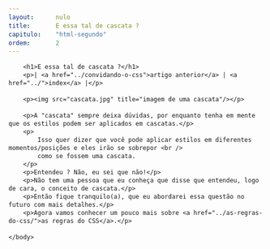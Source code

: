 ```yaml
---
layout:      nulo
title:       E essa tal de cascata ?
capitulo:    "html-segundo"
ordem:       2
---
```

<html>
    <head>
        <title>E essa tal de cascata ?</title>
        <meta charset="UTF-8">
    </head>
    <body>

        <h1>E essa tal de cascata ?</h1>
        <p>| <a href="../convidando-o-css">artigo anterior</a> | <a href="../">index</a> |</p>

        <p><img src="cascata.jpg" title="imagem de uma cascata"/></p>

        <p>A "cascata" sempre deixa dúvidas, por enquanto tenha em mente que os estilos podem ser aplicados em cascatas.</p>
        <p>
            Isso quer dizer que você pode aplicar estilos em diferentes momentos/posições e eles irão se sobrepor <br />
            como se fossem uma cascata.
        </p>
        <p>Entendeu ? Não, eu sei que não!</p>
        <p>Não tem uma pessoa que eu conheça que disse que entendeu, logo de cara, o conceito de cascata.</p>
        <p>Então fique tranquilo(a), que eu abordarei essa questão no futuro com mais detalhes.</p>
        <p>Agora vamos conhecer um pouco mais sobre <a href="../as-regras-do-css/">as regras do CSS</a>.</p>

    </body>
</html>